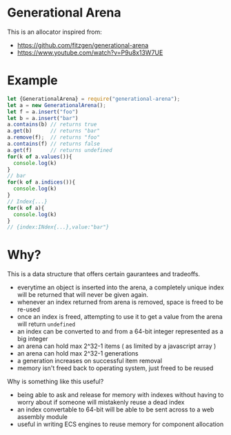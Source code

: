 # Generational Arena
This is an allocator inspired from:
* https://github.com/fitzgen/generational-arena
* https://www.youtube.com/watch?v=P9u8x13W7UE

# Example

```javascript
let {GenerationalArena} = require("generational-arena");
let a = new GenerationalArena();
let f = a.insert("foo")
let b = a.insert("bar")
a.contains(b) // returns true
a.get(b)      // returns "bar"
a.remove(f);  // returns "foo"
a.contains(f) // returns false
a.get(f)      // returns undefined
for(k of a.values()){
  console.log(k)     
}
// bar
for(k of a.indices()){
  console.log(k)     
}
// Index{...}
for(k of a){
  console.log(k)     
}
// {index:INdex{...},value:"bar"}
```

# Why?
This is a data structure that offers certain gaurantees and tradeoffs.
* everytime an object is inserted into the arena, a completely unique index will be returned that will never be given again.
* whenever an index returned from arena is removed, space is freed to be re-used
* once an index is freed, attempting to use it to get a value from the arena will return `undefined`
* an index can be converted to and from a 64-bit integer represented as a big integer
* an arena can hold max 2^32-1 items ( as limited by a javascript array )
* an arena can hold max 2^32-1 generations
* a generation increases on successful item removal
* memory isn't freed back to operating system, just freed to be reused

Why is something like this useful?
* being able to ask and release for memory with indexes without having to worry about if someone will mistakenly reuse a dead index
* an index convertable to 64-bit will be able to be sent across to a web assembly module
* useful in writing ECS engines to reuse memory for component allocation
